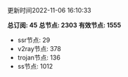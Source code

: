 更新时间2022-11-06 16:10:33

**总订阅: 45**
**总节点: 2303**
**有效节点: 1555**
- ssr节点: 29
- v2ray节点: 378
- trojan节点: 136
- ss节点: 1012
